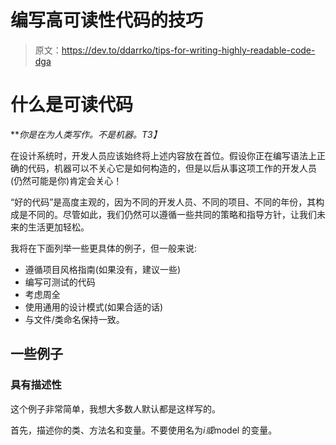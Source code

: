 # 编写高可读性代码的技巧

> 原文：<https://dev.to/ddarrko/tips-for-writing-highly-readable-code-dga>

# 什么是可读代码

***你是在为人类写作。不是机器。*T3】**

在设计系统时，开发人员应该始终将上述内容放在首位。假设你正在编写语法上正确的代码，机器可以不关心它是如何构造的，但是以后从事这项工作的开发人员(仍然可能是你)肯定会关心！

“好的代码”是高度主观的，因为不同的开发人员、不同的项目、不同的年份，其构成是不同的。尽管如此，我们仍然可以遵循一些共同的策略和指导方针，让我们未来的生活更加轻松。

我将在下面列举一些更具体的例子，但一般来说:

*   遵循项目风格指南(如果没有，建议一些)
*   编写可测试的代码
*   考虑周全
*   使用通用的设计模式(如果合适的话)
*   与文件/类命名保持一致。

## 一些例子

### 具有描述性

这个例子非常简单，我想大多数人默认都是这样写的。

首先，描述你的类、方法名和变量。不要使用名为$i 或$model 的变量。